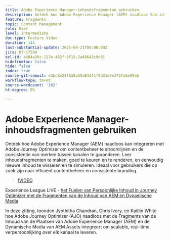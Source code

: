 ```yaml
---
title: Adobe Experience Manager-inhoudsfragmenten gebruiken
description: Ontdek hoe Adobe Experience Manager (AEM) naadloos kan integreren met Adobe Journey Optimizer om contentbeheer te stroomlijnen en de consistentie van merken tussen kanalen te garanderen. Leer inhoudsfragmenten te maken, goed te keuren en te renderen, en eenvoudig nieuwe inhoud te wisselen en te simuleren. Ideaal voor gebruikers die op zoek zijn naar efficiënt contentbeheer en consistente branding.
feature: Fragments
topic: Content Management
role: User
level: Intermediate
doc-type: Feature Video
duration: 144
last-substantial-update: 2025-04-21T00:00:00Z
jira: KT-17599
exl-id: e404a36c-117e-492f-8f15-2a48642c9c91
hidefromtoc: false
hide: false
index: true
source-git-commit: e3bc8e24f6a8a59a84341f9d31d0e372fa6e99ab
workflow-type: tm+mt
source-wordcount: '162'
ht-degree: 0%

---
```


# Adobe Experience Manager-inhoudsfragmenten gebruiken

Ontdek hoe Adobe Experience Manager (AEM) naadloos kan integreren met Adobe Journey Optimizer om contentbeheer te stroomlijnen en de consistentie van merken tussen kanalen te garanderen. Leer inhoudsfragmenten te maken, goed te keuren en te renderen, en eenvoudig nieuwe inhoud te wisselen en te simuleren. Ideaal voor gebruikers die op zoek zijn naar efficiënt contentbeheer en consistente branding.

>[!VIDEO](https://video.tv.adobe.com/v/3457691/?learn=on&enablevpops)

Experience League LIVE - [ het Fuelen van Persoonlijke Inhoud in Journey Optimizer met de Fragmenten van de Inhoud van AEM en Dynamische Media ](https://experienceleague.adobe.com/en/docs/events/experience-league-live-recordings/episodes/exl-live-episode-07-31-25)

In deze zitting, toonden Jyothitha Chandran, Chris Ivory, en Kaitlin White hoe Adobe Journey Optimizer (AJO) naadloos met de Fragments van de Inhoud van de Plaatsen van Adobe Experience Manager (AEM) en de Dynamische Media van AEM Assets integreert om scalable, real-time verpersoonlijking over elk kanaal te leveren.
